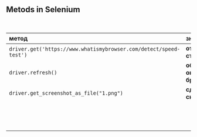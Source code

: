 ## Metods in Selenium

<br>

| метод |значение   |
:--------|:--------|
| `driver.get('https://www.whatismybrowser.com/detect/speed-test')`|  **открыть страницу**|
|`driver.refresh()`                                                |**обновить окно браузера**
|`driver.get_screenshot_as_file("1.png")`                          | **сделать скриншот**
|    |
|    | 
| |
| |
|  |
|  |
|  |
|  |
|  |
|  | 
|  | 
|  | 
|  |

